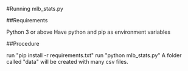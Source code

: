 #Running mlb_stats.py

##Requirements

Python 3 or above
Have python and pip as environment variables

##Procedure

run "pip install -r requirements.txt"
run "python mlb_stats.py"
A folder called "data" will be created with many csv files.
